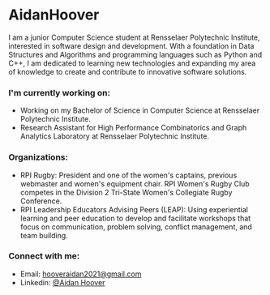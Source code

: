 # AidanHoover
I am a junior Computer Science student at Rensselaer Polytechnic Institute, interested in software design and development. With a foundation in Data Structures and Algorithms and programming languages such as Python and C++, I am dedicated to learning new technologies and expanding my area of knowledge to create and contribute to innovative software solutions. 

### I'm currently working on:
- Working on my Bachelor of Science in Computer Science at Rensselaer Polytechnic Institute.
- Research Assistant for High Performance Combinatorics and Graph Analytics Laboratory at Rensselaer Polytechnic Institute.

### Organizations:
- RPI Rugby: President and one of the women's captains, previous webmaster and women's equipment chair. RPI Women's Rugby Club competes in the Division 2 Tri-State Women's Collegiate Rugby Conference.
- RPI Leadership Educators Advising Peers (LEAP): Using experiential learning and peer education to develop and facilitate workshops that focus on communication, problem solving, conflict management, and team building.

### Connect with me:
- Email: hooveraidan2021@gmail.com
- Linkedin: [@Aidan Hoover](https://www.linkedin.com/in/aidan-hoover/)
